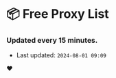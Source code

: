 # :package: Free Proxy List
### Updated every 15 minutes.

- Last updated: `2024-08-01 09:09`

:heart:
